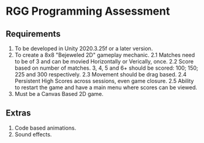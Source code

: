 # RGG Programming Assessment

## Requirements
1. To be developed in Unity 2020.3.25f or a later version.
2. To create a 8x8 "Bejeweled 2D" gameplay mechanic.
    2.1 Matches need to be of 3 and can be movied Horizontally or Verically, once.
    2.2 Score based on number of matches. 3, 4, 5 and 6+ should be scored: 100; 150; 225 and 300 respectively.
    2.3 Movement should be drag based.
    2.4 Persistent High Scores across sessions, even game closure.
    2.5 Ability to restart the game and have a main menu where scores can be viewed.
3. Must be a Canvas Based 2D game.

## Extras
1. Code based animations.
2. Sound effects.
